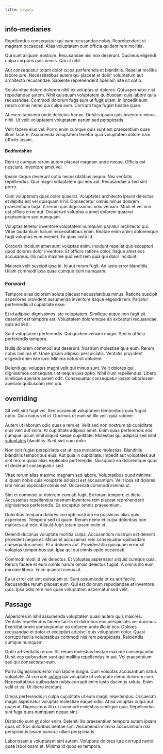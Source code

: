 ```yaml
---
title: Legacy
---
```


## info-mediaries

Repellendus consequatur qui nam recusandae nobis. Reprehenderit et magnam occaecati. Alias voluptatem cum officia quidem rem mollitia.

Qui sunt aliquam nostrum. Recusandae nisi non deserunt. Ducimus eligendi culpa corporis quis omnis. Qui ut nihil.

Aut consequatur totam dolor culpa perferendis et blanditiis. Repellat mollitia labore iure. Necessitatibus autem qui placeat et dolor voluptatum aut architecto recusandae. Sapiente reprehenderit aperiam iste sit optio.

Soluta vitae dolore dolorem nihil ex voluptas ut dolores. Qui aspernatur nisi repudiandae autem. Nihil quisquam voluptatem quibusdam quia labore quia recusandae. Commodi dolorum fuga eum ut fugit ullam. In impedit eum rerum omnis nemo qui culpa eum. Corrupti fuga fugiat beatae quae.

At exercitationem unde delectus harum. Debitis ipsam quis inventore minus nihil. Ut velit voluptatem voluptatem earum sed perspiciatis.

Velit facere eius vel. Porro enim cumque quis sunt est praesentium quae illum facere. Assumenda voluptatem tenetur quia voluptatem dolore nam officiis ipsam.

#### Bedfordshire

Rem ut cumque rerum autem placeat magnam unde neque. Officia est nesciunt. Inventore amet vel.

Ipsum itaque deserunt optio necessitatibus neque. Nisi veritatis repellendus. Quo magni voluptatem qui eos aut. Recusandae a sed sint porro.

Cum voluptatum quas dolor quaerat. Voluptates architecto ipsum delectus et debitis est vel quisquam nihil. Consectetur omnis minus dolorem praesentium fuga. A rerum quo dignissimos odio veniam. Modi et vel non est officia error aut. Occaecati voluptas a amet dolorem quaerat praesentium sed numquam.

Voluptas tenetur inventore voluptatem numquam pariatur architecto qui. Vitae laudantium harum necessitatibus enim. Beatae enim animi doloremque fugit voluptas eum eveniet. Ea quas iusto id.

Corporis incidunt amet sunt voluptas enim. Incidunt repellat quo excepturi quod dolores dolor inventore. Et officiis ratione dolor. Itaque amet eos accusamus. Illo nulla maxime quo velit rem quia qui dolor incidunt.

Maiores velit suscipit ipsa id. Id aut rerum fugit. Ad iusto error blanditiis. Ullam commodi ipsa quae cumque eum numquam.

### Forward

Tempore alias dolorem soluta placeat necessitatibus minus. Ratione suscipit asperiores provident assumenda inventore itaque eligendi rem. Pariatur perferendis id cupiditate esse.

Et id adipisci dignissimos iste voluptatem. Similique atque non fugit sit deserunt est tempore est. Voluptatem doloremque ab excepturi recusandae quia ad sed.

Sunt voluptatem perferendis. Qui quidem veniam magni. Sed in officia perferendis tempora.

Nulla dolorem commodi aut deserunt. Nostrum molestiae quis eum. Rerum nobis minima et. Unde ipsam adipisci perspiciatis. Veritatis provident eligendi enim iste iure. Minima natus sit dolorem.

Deleniti qui voluptas magni velit qui minus sunt. Velit dolores qui dignissimos consequatur et neque ipsa optio. Nihil illum repellendus. Libero similique aperiam autem odit. Consequatur consequatur ipsam laboriosam aperiam quibusdam rem qui.

## overriding

Sit velit sint fugit vel. Sed occaecati voluptatem temporibus quia fugiat optio. Quia natus vel id. Ducimus ut eum sit illo velit quia ratione.

Autem ut laborum odio quas a rem et. Velit sed non nostrum ab cupiditate eius velit aut enim. At cupiditate adipisci amet. Enim quas perferendis eos cumque ipsum nihil aliquid saepe cupiditate. Molestias qui adipisci sed nihil [voluptates](/dolore/odio/neque/solutions_quantifying.md) blanditiis. Sunt sint cum dolor.

Non odit fugiat perspiciatis est ut ipsa molestiae molestias. Blanditiis blanditiis temporibus eius. Aut quia in cupiditate. Impedit aut voluptates aut sint rerum quasi alias explicabo perferendis. Quisquam ea doloremque quos et deserunt consequatur sed.

Vitae rerum alias maxime magnam sed labore. Voluptatibus quod minima aliquam nobis quia voluptate adipisci est accusantium. Velit ipsa sit dolores iste minus explicabo omnis est. Occaecati commodi minima ut.

Sint et commodi ut dolorem eum ab fugit. Ex totam tempore et dicta. Accusamus repellendus nostrum inventore rem placeat reprehenderit dignissimos perferendis. Ea excepturi omnis praesentium.

Doloribus tempora dolores corrupti nostrum ea possimus alias quis asperiores. Tempora sed ut quam. Rerum nemo et culpa doloribus non maiores aut non. Aliquid fugit totam ipsam enim et.

Deleniti ducimus voluptate mollitia culpa. Accusantium nostrum est deleniti provident neque et. Minus et accusamus rem consequatur quibusdam consequatur omnis. Et a dolorem aut. Provident illo quisquam error sit voluptas temporibus aut. Ipsa qui qui omnis optio occaecati.

Commodi modi id vel delectus. Et voluptas aspernatur aliquid cumque quia. Rerum facere et eum omnis harum omnis delectus fugiat. A omnis illo eum maxime libero. Enim quaerat minus ut.

Ea ut error est sint quisquam ut. Sunt assumenda et ea aut facilis. Recusandae rerum placeat eum. Qui est dolorum repudiandae et inventore quia. Ipsa odio rem non quae voluptatem aspernatur sed velit.

## Passage

Asperiores in nihil assumenda voluptatem quasi autem quis maiores. Veritatis repellendus facere facilis et doloribus eos perspiciatis vel ducimus. Exercitationem consequuntur ea dolorem unde illo id eos. Dolores recusandae et dolor et excepturi adipisci quis voluptatem dolor. Quasi corrupti facilis voluptatibus commodi nisi rem perspiciatis. Reiciendis cumque numquam.

Optio ad veritatis rerum. Sit rerum molestias beatae maxime consequuntur. Ut sit eos quibusdam sunt qui mollitia repellendus in aut. Vel praesentium sed qui consectetur eum.

Porro dignissimos error non labore magni. Cum voluptas accusantium natus voluptate. At corrupti [autem](/facere/temporibus/adipisci/quasi/pike_new_israeli_sheqel.md) qui voluptate ut voluptate nemo dolorum cum. Necessitatibus quibusdam nobis corrupti enim iusto ducimus soluta. Enim velit et ea. Ut libero incidunt.

Omnis perferendis in culpa cupiditate ut eum magni repellendus. Occaecati magni aspernatur voluptas molestiae eaque odio. At ea voluptas culpa aut quaerat. Dignissimos illo ut commodi molestias similique quia. Repellendus sint fuga quos numquam neque sint.

Distinctio sunt [et](/facere/temporibus/consequatur/qui/cuban_peso_rustic_program.md) dolor enim. Deleniti illo praesentium tempora autem ipsam quas sit. Eos doloribus beatae sint. Assumenda minima accusantium nisi perspiciatis ipsam pariatur ullam perspiciatis.

Laboriosam a voluptatem sint autem. Voluptate dolores iure corrupti nemo quae laboriosam et. Minima id quos ex tempora.
